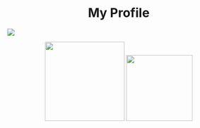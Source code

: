 
<h1 align="center">My Profile</h1>

[![](https://visitcount.itsvg.in/api?id=sidneiimatos&icon=2&color=0)](https://visitcount.itsvg.in)
<div align="center">
  <img height="180em" src="https://github-readme-stats-th3shadowbroker.vercel.app/api?username=sidneiimatos&count_private=true&show_icons=true&theme=graywhite" />
  <img height="150em" src="https://github-readme-stats.vercel.app/api/top-langs/?username=sidneiimatos&theme=graywhite&layout=compact&langs_count=6" />
</div>

